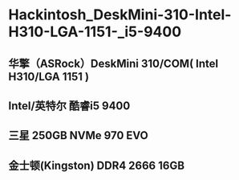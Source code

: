 # Hackintosh_DeskMini-310-Intel-H310-LGA-1151-_i5-9400

## 华擎（ASRock）DeskMini 310/COM( Intel H310/LGA 1151 )
## Intel/英特尔 酷睿i5 9400
## 三星 250GB NVMe 970 EVO
## 金士顿(Kingston) DDR4 2666 16GB
